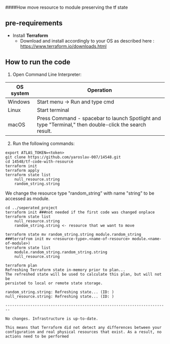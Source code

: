 ####How move resource to module preserving the tf state
## pre-requirements



- Install **Terraform**
    - Download and install accordingly to your OS as described here : https://www.terraform.io/downloads.html
	
## How to run the code
1. Open Command Line Interpreter: 

 OS system | Operation
 ------------ | -------------
| Windows | Start menu -> Run and type cmd |
| Linux  |Start terminal |
| macOS | Press Command - spacebar to launch Spotlight and type "Terminal," then double-click the search result. |

2. Run the following commands:
```
export ATLAS_TOKEN=<token>
git clone https://github.com/yaroslav-007/14548.git
cd 14548/tf-code-with-resource
terraform init
terraform apply
terraform state list
	null_resource.string
	random_string.string
```
We change the resource type "random_string" with name "string" to be accessed as module.
```
cd ../seperated_project
terraform init ###not needed if the first code was changed onplace 
terraform state list
	null_resource.string
	random_string.string <- resource that we want to move

terraform state mv random_string.string module.random_string
###terrafrom init mv <resource-type>.<name-of-resource> module.<name-of-module>)
terraform state list
	module.random_string.random_string.string
	null_resource.string

terraform plan
Refreshing Terraform state in-memory prior to plan...
The refreshed state will be used to calculate this plan, but will not be
persisted to local or remote state storage.

random_string.string: Refreshing state... (ID: )
null_resource.string: Refreshing state... (ID: )

------------------------------------------------------------------------

No changes. Infrastructure is up-to-date.

This means that Terraform did not detect any differences between your
configuration and real physical resources that exist. As a result, no
actions need to be performed
```
